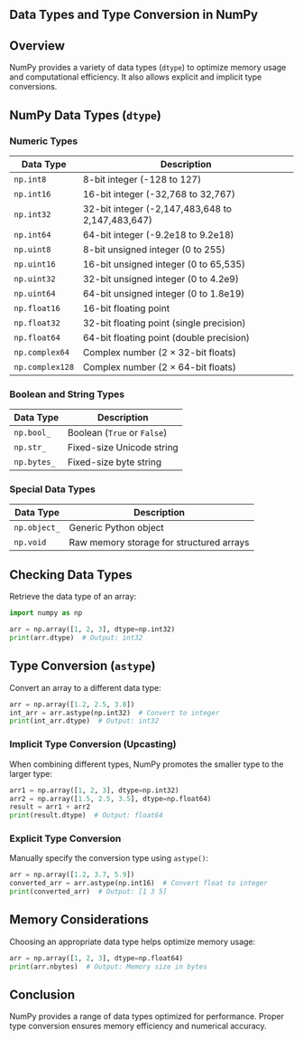 ## **Data Types and Type Conversion in NumPy**  

## **Overview**  
NumPy provides a variety of data types (`dtype`) to optimize memory usage and computational efficiency. It also allows explicit and implicit type conversions.  

## **NumPy Data Types (`dtype`)**  

### **Numeric Types**  

| Data Type | Description |
|-----------|------------|
| `np.int8` | 8-bit integer (-128 to 127) |
| `np.int16` | 16-bit integer (-32,768 to 32,767) |
| `np.int32` | 32-bit integer (-2,147,483,648 to 2,147,483,647) |
| `np.int64` | 64-bit integer (-9.2e18 to 9.2e18) |
| `np.uint8` | 8-bit unsigned integer (0 to 255) |
| `np.uint16` | 16-bit unsigned integer (0 to 65,535) |
| `np.uint32` | 32-bit unsigned integer (0 to 4.2e9) |
| `np.uint64` | 64-bit unsigned integer (0 to 1.8e19) |
| `np.float16` | 16-bit floating point |
| `np.float32` | 32-bit floating point (single precision) |
| `np.float64` | 64-bit floating point (double precision) |
| `np.complex64` | Complex number (2 × 32-bit floats) |
| `np.complex128` | Complex number (2 × 64-bit floats) |

### **Boolean and String Types**  

| Data Type | Description |
|-----------|------------|
| `np.bool_` | Boolean (`True` or `False`) |
| `np.str_` | Fixed-size Unicode string |
| `np.bytes_` | Fixed-size byte string |

### **Special Data Types**  

| Data Type | Description |
|-----------|------------|
| `np.object_` | Generic Python object |
| `np.void` | Raw memory storage for structured arrays |

## **Checking Data Types**  
Retrieve the data type of an array:  

```python
import numpy as np

arr = np.array([1, 2, 3], dtype=np.int32)
print(arr.dtype)  # Output: int32
```

## **Type Conversion (`astype`)**  
Convert an array to a different data type:  

```python
arr = np.array([1.2, 2.5, 3.8])
int_arr = arr.astype(np.int32)  # Convert to integer
print(int_arr.dtype)  # Output: int32
```

### **Implicit Type Conversion (Upcasting)**  
When combining different types, NumPy promotes the smaller type to the larger type:  

```python
arr1 = np.array([1, 2, 3], dtype=np.int32)
arr2 = np.array([1.5, 2.5, 3.5], dtype=np.float64)
result = arr1 + arr2
print(result.dtype)  # Output: float64
```

### **Explicit Type Conversion**  
Manually specify the conversion type using `astype()`:  

```python
arr = np.array([1.2, 3.7, 5.9])
converted_arr = arr.astype(np.int16)  # Convert float to integer
print(converted_arr)  # Output: [1 3 5]
```

## **Memory Considerations**  
Choosing an appropriate data type helps optimize memory usage:  

```python
arr = np.array([1, 2, 3], dtype=np.float64)
print(arr.nbytes)  # Output: Memory size in bytes
```

## **Conclusion**  
NumPy provides a range of data types optimized for performance. Proper type conversion ensures memory efficiency and numerical accuracy.
